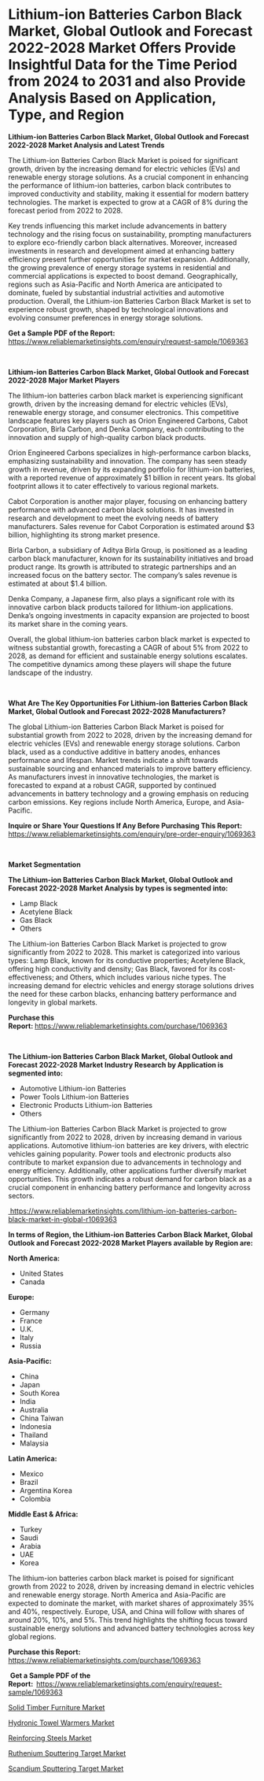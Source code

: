 <p><h1>Lithium-ion Batteries Carbon Black Market, Global Outlook and Forecast 2022-2028 Market Offers Provide Insightful Data for the Time Period from 2024 to 2031 and also Provide Analysis Based on Application, Type, and Region</h1></p><p><strong>Lithium-ion Batteries Carbon Black Market, Global Outlook and Forecast 2022-2028 Market Analysis and Latest Trends</strong></p>
<p><p>The Lithium-ion Batteries Carbon Black Market is poised for significant growth, driven by the increasing demand for electric vehicles (EVs) and renewable energy storage solutions. As a crucial component in enhancing the performance of lithium-ion batteries, carbon black contributes to improved conductivity and stability, making it essential for modern battery technologies. The market is expected to grow at a CAGR of 8% during the forecast period from 2022 to 2028. </p><p>Key trends influencing this market include advancements in battery technology and the rising focus on sustainability, prompting manufacturers to explore eco-friendly carbon black alternatives. Moreover, increased investments in research and development aimed at enhancing battery efficiency present further opportunities for market expansion. Additionally, the growing prevalence of energy storage systems in residential and commercial applications is expected to boost demand. Geographically, regions such as Asia-Pacific and North America are anticipated to dominate, fueled by substantial industrial activities and automotive production. Overall, the Lithium-ion Batteries Carbon Black Market is set to experience robust growth, shaped by technological innovations and evolving consumer preferences in energy storage solutions.</p></p>
<p><strong>Get a Sample PDF of the Report:&nbsp;</strong> <a href="https://www.reliablemarketinsights.com/enquiry/request-sample/1069363">https://www.reliablemarketinsights.com/enquiry/request-sample/1069363</a></p>
<p>&nbsp;</p>
<p><strong>Lithium-ion Batteries Carbon Black Market, Global Outlook and Forecast 2022-2028 Major Market Players</strong></p>
<p><p>The lithium-ion batteries carbon black market is experiencing significant growth, driven by the increasing demand for electric vehicles (EVs), renewable energy storage, and consumer electronics. This competitive landscape features key players such as Orion Engineered Carbons, Cabot Corporation, Birla Carbon, and Denka Company, each contributing to the innovation and supply of high-quality carbon black products.</p><p>Orion Engineered Carbons specializes in high-performance carbon blacks, emphasizing sustainability and innovation. The company has seen steady growth in revenue, driven by its expanding portfolio for lithium-ion batteries, with a reported revenue of approximately $1 billion in recent years. Its global footprint allows it to cater effectively to various regional markets.</p><p>Cabot Corporation is another major player, focusing on enhancing battery performance with advanced carbon black solutions. It has invested in research and development to meet the evolving needs of battery manufacturers. Sales revenue for Cabot Corporation is estimated around $3 billion, highlighting its strong market presence.</p><p>Birla Carbon, a subsidiary of Aditya Birla Group, is positioned as a leading carbon black manufacturer, known for its sustainability initiatives and broad product range. Its growth is attributed to strategic partnerships and an increased focus on the battery sector. The company’s sales revenue is estimated at about $1.4 billion.</p><p>Denka Company, a Japanese firm, also plays a significant role with its innovative carbon black products tailored for lithium-ion applications. Denka’s ongoing investments in capacity expansion are projected to boost its market share in the coming years.</p><p>Overall, the global lithium-ion batteries carbon black market is expected to witness substantial growth, forecasting a CAGR of about 5% from 2022 to 2028, as demand for efficient and sustainable energy solutions escalates. The competitive dynamics among these players will shape the future landscape of the industry.</p></p>
<p>&nbsp;</p>
<p><strong>What Are The Key Opportunities For Lithium-ion Batteries Carbon Black Market, Global Outlook and Forecast 2022-2028 Manufacturers?</strong></p>
<p><p>The global Lithium-ion Batteries Carbon Black Market is poised for substantial growth from 2022 to 2028, driven by the increasing demand for electric vehicles (EVs) and renewable energy storage solutions. Carbon black, used as a conductive additive in battery anodes, enhances performance and lifespan. Market trends indicate a shift towards sustainable sourcing and enhanced materials to improve battery efficiency. As manufacturers invest in innovative technologies, the market is forecasted to expand at a robust CAGR, supported by continued advancements in battery technology and a growing emphasis on reducing carbon emissions. Key regions include North America, Europe, and Asia-Pacific.</p></p>
<p><strong>Inquire or Share Your Questions If Any Before Purchasing This Report:</strong> <a href="https://www.reliablemarketinsights.com/enquiry/pre-order-enquiry/1069363">https://www.reliablemarketinsights.com/enquiry/pre-order-enquiry/1069363</a></p>
<p>&nbsp;</p>
<p><strong>Market Segmentation</strong></p>
<p><strong>The Lithium-ion Batteries Carbon Black Market, Global Outlook and Forecast 2022-2028 Market Analysis by types is segmented into:</strong></p>
<p><ul><li>Lamp Black</li><li>Acetylene Black</li><li>Gas Black</li><li>Others</li></ul></p>
<p><p>The Lithium-ion Batteries Carbon Black Market is projected to grow significantly from 2022 to 2028. This market is categorized into various types: Lamp Black, known for its conductive properties; Acetylene Black, offering high conductivity and density; Gas Black, favored for its cost-effectiveness; and Others, which includes various niche types. The increasing demand for electric vehicles and energy storage solutions drives the need for these carbon blacks, enhancing battery performance and longevity in global markets.</p></p>
<p><strong>Purchase this Report:&nbsp;</strong><a href="https://www.reliablemarketinsights.com/purchase/1069363">https://www.reliablemarketinsights.com/purchase/1069363</a></p>
<p>&nbsp;</p>
<p><strong>The Lithium-ion Batteries Carbon Black Market, Global Outlook and Forecast 2022-2028 Market Industry Research by Application is segmented into:</strong></p>
<p><ul><li>Automotive Lithium-ion Batteries</li><li>Power Tools Lithium-ion Batteries</li><li>Electronic Products Lithium-ion Batteries</li><li>Others</li></ul></p>
<p><p>The Lithium-ion Batteries Carbon Black Market is projected to grow significantly from 2022 to 2028, driven by increasing demand in various applications. Automotive lithium-ion batteries are key drivers, with electric vehicles gaining popularity. Power tools and electronic products also contribute to market expansion due to advancements in technology and energy efficiency. Additionally, other applications further diversify market opportunities. This growth indicates a robust demand for carbon black as a crucial component in enhancing battery performance and longevity across sectors.</p></p>
<p><a href="https://www.reliablemarketinsights.com/lithium-ion-batteries-carbon-black-market-in-global-r1069363">&nbsp;https://www.reliablemarketinsights.com/lithium-ion-batteries-carbon-black-market-in-global-r1069363</a></p>
<p><strong>In terms of Region, the Lithium-ion Batteries Carbon Black Market, Global Outlook and Forecast 2022-2028 Market Players available by Region are:</strong></p>
<p>
    <p> <strong> North America: </strong>
        <ul>
            <li>United States</li>
            <li>Canada</li>
        </ul>
        </p> 
    <p> <strong> Europe: </strong>
        <ul>
            <li>Germany</li>
            <li>France</li>
            <li>U.K.</li>
            <li>Italy</li>
            <li>Russia</li>
        </ul>
        </p> 
    <p> <strong> Asia-Pacific: </strong>
        <ul>
            <li>China</li>
            <li>Japan</li>
            <li>South Korea</li>
            <li>India</li>
            <li>Australia</li>
            <li>China Taiwan</li>
            <li>Indonesia</li>
            <li>Thailand</li>
            <li>Malaysia</li>
        </ul>
        </p> 
    <p> <strong> Latin America: </strong>
        <ul>
            <li>Mexico</li>
            <li>Brazil</li>
            <li>Argentina Korea</li>
            <li>Colombia</li>
        </ul>
        </p> 
    <p> <strong> Middle East & Africa: </strong>
        <ul>
            <li>Turkey</li>
            <li>Saudi</li>
            <li>Arabia</li>
            <li>UAE</li>
            <li>Korea</li>
        </ul>
    </p>
    </p>
<p><p>The lithium-ion batteries carbon black market is poised for significant growth from 2022 to 2028, driven by increasing demand in electric vehicles and renewable energy storage. North America and Asia-Pacific are expected to dominate the market, with market shares of approximately 35% and 40%, respectively. Europe, USA, and China will follow with shares of around 20%, 10%, and 5%. This trend highlights the shifting focus toward sustainable energy solutions and advanced battery technologies across key global regions.</p></p>
<p><strong>Purchase this Report: </strong><a href="https://www.reliablemarketinsights.com/purchase/1069363">https://www.reliablemarketinsights.com/purchase/1069363</a></p>
<p>&nbsp;<strong>Get a Sample PDF of the Report:&nbsp;&nbsp;</strong><a href="https://www.reliablemarketinsights.com/enquiry/request-sample/1069363">https://www.reliablemarketinsights.com/enquiry/request-sample/1069363</a></p>
<p><strong></strong></p>
<p><p><a href="https://www.linkedin.com/pulse/strategic-insights-global-solid-timber-furniture-market-trends-xylfe?trackingId=%2FijtJlyxQnybjV3OVwXhsg%3D%3D">Solid Timber Furniture Market</a></p><p><a href="https://medium.com/@lavernacole75/the-hydronic-towel-warmers-market-report-analyzes-important-operational-and-performance-data-so-e6d8102dc265">Hydronic Towel Warmers Market</a></p><p><a href="https://www.linkedin.com/pulse/global-reinforcing-steels-market-landscape-future-trends-strategic-gyndc?trackingId=q0djLTU3QhSMWGvwYox1tw%3D%3D">Reinforcing Steels Market</a></p><p><a href="https://issuu.com/reportprime-2/docs/ruthenium-sputtering-target-market-_c3762d133ae998">Ruthenium Sputtering Target Market</a></p><p><a href="https://issuu.com/reportprime-2/docs/scandium-sputtering-target-market-s_d818f99229ce1b">Scandium Sputtering Target Market</a></p></p>
